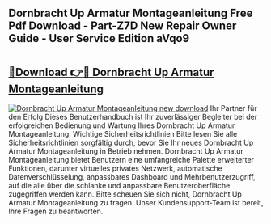 ## Dornbracht Up Armatur Montageanleitung Free Pdf Download - Part-Z7D New Repair Owner Guide - User Service Edition aVqo9

# <h2><a href="http://df8b2it.blite.top/?on=Dornbracht+Up+Armatur+Montageanleitung">🔗Download 👉🔴 Dornbracht Up Armatur Montageanleitung</a></h2>

[![Dornbracht Up Armatur Montageanleitung new download](https://i.imgur.com/lujVjoI.png)](http://df8b2it.blite.top/?on=Dornbracht+Up+Armatur+Montageanleitung)
Ihr Partner für den Erfolg Dieses Benutzerhandbuch ist Ihr zuverlässiger Begleiter bei der erfolgreichen Bedienung und Wartung Ihres Dornbracht Up Armatur Montageanleitung. Wichtige Sicherheitsrichtlinien Bitte lesen Sie alle Sicherheitsrichtlinien sorgfältig durch, bevor Sie Ihr neues Dornbracht Up Armatur Montageanleitung in Betrieb nehmen. Dornbracht Up Armatur Montageanleitung bietet Benutzern eine umfangreiche Palette erweiterter Funktionen, darunter virtuelles privates Netzwerk, automatische Datenverschlüsselung, anpassbares Dashboard und Mehrbenutzerzugriff, auf die alle über die schlanke und anpassbare Benutzeroberfläche zugegriffen werden kann. Bitte scheuen Sie sich nicht, Dornbracht Up Armatur Montageanleitung zu fragen. Unser Kundensupport-Team ist bereit, Ihre Fragen zu beantworten.
